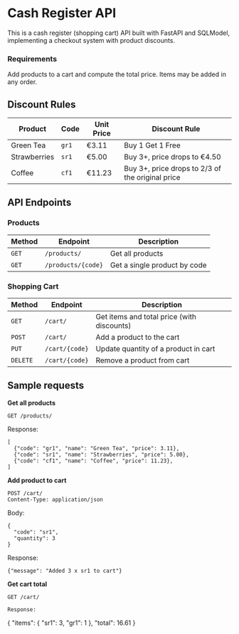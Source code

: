 # Cash Register API

This is a cash register (shopping cart) API built with FastAPI and SQLModel, implementing a checkout system with product discounts.

### Requirements
Add products to a cart and compute the total price. Items may be added in any order.

## Discount Rules

| Product  | Code | Unit Price | Discount Rule | 
| ------------- | ------------- | ------------- | ------------- |
| Green Tea  | `gr1`  | €3.11 | Buy 1 Get 1 Free |
| Strawberries  | `sr1`  | €5.00 | Buy 3+, price drops to €4.50 |
| Coffee | `cf1`  | €11.23 | Buy 3+, price drops to 2/3 of the original price |

## API Endpoints

### Products

| Method  | Endpoint | Description | 
| ------------- | ------------- | ------------- |
| `GET`  | `/products/`  | Get all products  |
| `GET`  | `/products/{code}`  | Get a single product by code |

### Shopping Cart

| Method  | Endpoint | Description | 
| ------------- | ------------- | ------------- |
| `GET`  | `/cart/`  | Get items and total price (with discounts)  |
| `POST`  | `/cart/`  | Add a product to the cart |
| `PUT`  | `/cart/{code}` | Update quantity of a product in cart |
| `DELETE`  | `/cart/{code}` | Remove a product from cart |

## Sample requests

**Get all products**
```
GET /products/
```
Response:
```
[
  {"code": "gr1", "name": "Green Tea", "price": 3.11},
  {"code": "sr1", "name": "Strawberries", "price": 5.00},
  {"code": "cf1", "name": "Coffee", "price": 11.23},
]
```

**Add product to cart**
```
POST /cart/
Content-Type: application/json
```
Body:
```
{
  "code": "sr1",
  "quantity": 3
}
```
Response:
```
{"message": "Added 3 x sr1 to cart"}
```

**Get cart total**
```
GET /cart/
```
```
Response:
```
{
  "items": {
    "sr1": 3,
    "gr1": 1
  },
  "total": 16.61
}
```